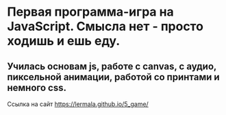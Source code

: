 # Первая программа-игра на JavaScript. Смысла нет - просто ходишь и ешь еду.
## Училась основам js, работе с canvas, с аудио, пиксельной анимации, работой со принтами и немного css.
Ссылка на сайт https://lermala.github.io/5_game/ 

